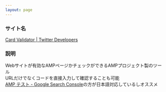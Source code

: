 ```yaml
---
layout: page
---
```


### サイト名

[Card Validator \| Twitter Developers](https://cards-dev.twitter.com/validator)

### 説明

Webサイトが有効なAMPページかチェックができるAMPプロジェクト製のツール  
URLだけでなくコードを直接入力して確認することも可能  
[AMP テスト - Google Search Console](https://search.google.com/test/amp?hl=ja)の方が日本語対応しているしオススメ
